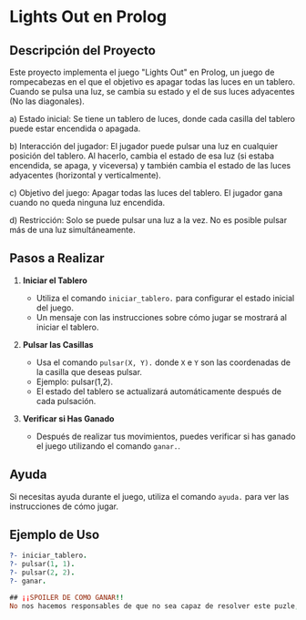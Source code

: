 # Lights Out en Prolog

## Descripción del Proyecto
Este proyecto implementa el juego "Lights Out" en Prolog, un juego de rompecabezas en el que el objetivo es apagar todas las luces en un tablero. Cuando se pulsa una luz, se cambia su estado y el de sus luces adyacentes (No las diagonales).

a) Estado inicial: Se tiene un tablero de luces, donde cada casilla del tablero puede estar encendida o apagada.

b) Interacción del jugador: El jugador puede pulsar una luz en cualquier posición del tablero. Al hacerlo, cambia el estado de esa luz (si estaba encendida, se apaga, y viceversa) y también cambia el estado de las luces adyacentes (horizontal y verticalmente).

c) Objetivo del juego: Apagar todas las luces del tablero. El jugador gana cuando no queda ninguna luz encendida.

d) Restricción: Solo se puede pulsar una luz a la vez. No es posible pulsar más de una luz simultáneamente.


## Pasos a Realizar

1. **Iniciar el Tablero**
   - Utiliza el comando `iniciar_tablero.` para configurar el estado inicial del juego.
   - Un mensaje con las instrucciones sobre cómo jugar se mostrará al iniciar el tablero.

2. **Pulsar las Casillas**
   - Usa el comando `pulsar(X, Y).` donde `X` e `Y` son las coordenadas de la casilla que deseas pulsar.
   - Ejemplo: pulsar(1,2). 
   - El estado del tablero se actualizará automáticamente después de cada pulsación.

3. **Verificar si Has Ganado**
   - Después de realizar tus movimientos, puedes verificar si has ganado el juego utilizando el comando `ganar.`.

## Ayuda
Si necesitas ayuda durante el juego, utiliza el comando `ayuda.` para ver las instrucciones de cómo jugar.

## Ejemplo de Uso

```prolog
?- iniciar_tablero.
?- pulsar(1, 1).
?- pulsar(2, 2).
?- ganar.

## ¡¡SPOILER DE COMO GANAR!!
No nos hacemos responsables de que no sea capaz de resolver este puzle, si continua leyendo verá como ganar desde que empiezas a jugar:

